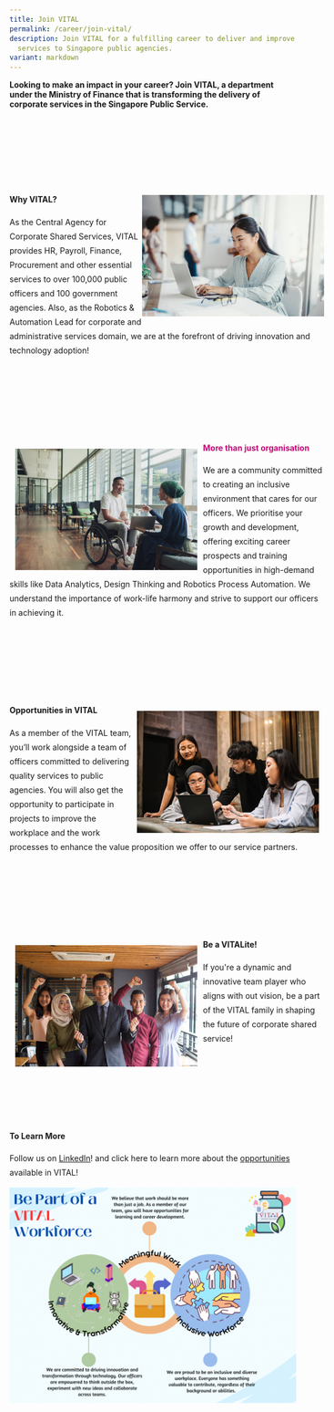 ```yaml
---
title: Join VITAL
permalink: /career/join-vital/
description: Join VITAL for a fulfilling career to deliver and improve corporate
  services to Singapore public agencies.
variant: markdown
---
```

<b>Looking to make an impact in your career? Join VITAL, a department under the Ministry of Finance that is transforming the delivery of corporate services in the Singapore Public Service.</b>
<div style="margin: 150px auto; width: 110%; white-space: normal;" class="wrapper">
	<img style="float: right; max-width: 320px; margin-top: 1px; margin: 1px;" src="/images/career/CorporateImg10.jpg">
	<div class="text-box">
		<h4><b>Why VITAL?</b></h4>
		<p style="margin-top: 3px; line-height: 25px;">As the Central Agency for Corporate Shared Services, VITAL provides HR, Payroll, Finance, Procurement and other essential services to over 100,000 public officers and 100 government agencies. Also, as the Robotics &amp; Automation Lead for corporate and administrative services domain, we are at the forefront of driving innovation and technology adoption!</p>
		</div>
</div>
<div style="margin: 150px auto; width: 110%; margin-top: 1px;" class="wrapper">
	<img style="float: left; max-width: 320px; margin-top: 3px; margin: 10px;" src="/images/career/CorporateImg4_Asian_.jpg">
	<div class="text-box">
		<h4 style="color: #C10977"><b>More than just organisation</b></h4>
		<p style="margin-top: 3px; line-height: 25px;">We are a community committed to creating an inclusive environment that cares for our officers. We prioritise your growth and development, offering exciting career prospects and training opportunities in high-demand skills like Data Analytics, Design Thinking and Robotics Process Automation. We understand the importance of work-life harmony and strive to support our officers in achieving it.</p>
	</div>
</div>
<div style="margin: 150px auto; width: 110%; margin-top: 1px;" class="wrapper">
	<div class="text-box">
		<img style="float: right; max-width: 320px; margin-top: 3px; margin: 10px;" src="/images/career/CorporateImg9_Asiain_.jpg">
		<h4><b>Opportunities in VITAL</b></h4>
		<p style="margin-top: 3px; line-height: 25px;">As a member of the VITAL team, you’ll work alongside a team of officers committed to delivering quality services to public agencies. You will also get the opportunity to participate in projects to improve the workplace and the work processes to enhance the value proposition we offer to our 
service partners.</p>
	</div>
</div>
<div style="margin: 150px auto; width: 110%; margin-top: 1px;" class="wrapper">
	<div class="text-box">
		<img style="float: left; max-width: 320px; margin-top: 3px; margin: 10px;" src="/images/career/CorporateImg3_Asian_.jpg">
		<h4><b>Be a VITALite!</b></h4>
		<p style="margin-top: 3px; line-height: 25px;">If you're a dynamic and innovative team player who aligns with out vision, be a part of the VITAL family in shaping the future of corporate shared service!</p>
	</div>
</div>
<h4><b>To Learn More</b></h4>
<p style="line-height: 25px;">Follow us on <a href="https://lnkd.in/gSidSEj2">LinkedIn</a>! and click here to learn more about the <a href="careers.hrp.gov.sg/sap/bc/ui5_ui5/sap/ZGERCFA004/index.html?search-keyword=VITAL">opportunities</a> available in VITAL!</p>
<img src="/images/2023_VITAL_s_Employer_Branding.png">